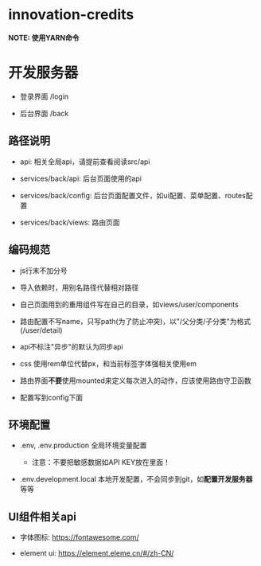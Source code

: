 # innovation-credits

**NOTE: 使用YARN命令**

# 开发服务器

- 登录界面 /login

- 后台界面 /back


## 路径说明

- api: 相关全局api，请提前查看阅读src/api

- services/back/api: 后台页面使用的api

- services/back/config: 后台页面配置文件，如ui配置、菜单配置、routes配置

- services/back/views: 路由页面

## 编码规范

- js行末不加分号

- 导入依赖时，用别名路径代替相对路径

- 自己页面用到的重用组件写在自己的目录，如views/user/components

- 路由配置不写name，只写path(为了防止冲突)，以"/父分类/子分类"为格式(/user/detail)

- api不标注"异步"的默认为同步api

- css 使用rem单位代替px，和当前标签字体强相关使用em

- 路由界面**不要**使用mounted来定义每次进入的动作，应该使用路由守卫函数

- 配置写到config下面


## 环境配置

- .env, .env.production 全局环境变量配置
  - 注意：不要把敏感数据如API KEY放在里面！

- .env.development.local 本地开发配置，不会同步到git，如**配置开发服务器**等等


## UI组件相关api

- 字体图标: https://fontawesome.com/

- element ui: https://element.eleme.cn/#/zh-CN/
